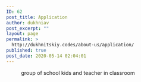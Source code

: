 ```yaml
---
ID: 62
post_title: Application
author: dukhniav
post_excerpt: ""
layout: page
permalink: >
  http://dukhnitskiy.codes/about-us/application/
published: true
post_date: 2020-05-14 02:04:01
---
```

<!-- wp:image {"id":286,"sizeSlug":"full","className":"is-style-default"} -->
<figure class="wp-block-image size-full is-style-default"><img src="https://dukhnitskiy.codes/wp-content/uploads/2020/06/School-children-scaled.jpg" alt="" class="wp-image-286"/><figcaption>group of school kids and teacher in classroom</figcaption></figure>
<!-- /wp:image -->